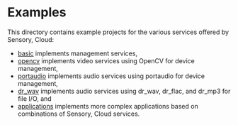 # Examples

This directory contains example projects for the various services offered by
Sensory, Cloud:

-   [basic](basic) implements management services,
-   [opencv](opencv) implements video services using OpenCV for device
    management,
-   [portaudio](portaudio) implements audio services using portaudio for device
    management,
-   [dr_wav](dr_wav) implements audio services using dr_wav, dr_flac, and dr_mp3
    for file I/O, and
-   [applications](applications) implements more complex applications based on
    combinations of Sensory, Cloud services.
